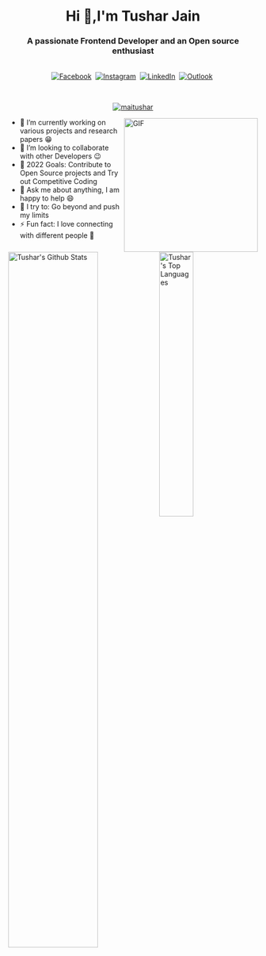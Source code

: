 <h1 align = "center"> Hi 👋,I'm Tushar Jain</h1>
<h3 align = "center">A passionate Frontend Developer and an Open source enthusiast</h3>


<p align="center">
<br>
<a href="https://www.facebook.com/tusharjain.jmt/"><img src="https://img.shields.io/badge/facebook-%231877F2.svg?&style=for-the-badge&logo=facebook&logoColor=white" alt="Facebook" /></a>&nbsp;
<a href="https://www.instagram.com/tushar2jain/"><img src="https://img.shields.io/badge/instagram-%23E4405F.svg?&style=for-the-badge&logo=instagram&logoColor=white" alt="Instagram" /></a>&nbsp;
<a href="https://www.linkedin.com/in/tjtusharjain0107/"><img src="https://img.shields.io/badge/linkedin-%230077B5.svg?&style=for-the-badge&logo=linkedin&logoColor=white" alt="LinkedIn" /></a>&nbsp;
<a href="mailto:tusharjain2016@outlook.com?subject=Hi%20Tushar"><img src="https://img.shields.io/badge/Microsoft_Outlook-0078D4?style=for-the-badge&logo=microsoft-outlook&logoColor=white" alt="Outlook"/></a>&nbsp;
</p>
<br>

<p align="center"> <a href="https://twitter.com/tushar2jain" target="blank"><img src="https://img.shields.io/twitter/follow/maitushar?logo=twitter&style=for-the-badge" alt="maitushar" /></a> </p>

<img align="right" height="270px" alt="GIF" src="https://i.pinimg.com/originals/e4/26/70/e426702edf874b181aced1e2fa5c6cde.gif" />

-   🔭 I’m currently working on various projects and research papers :grin:
-   👯 I’m looking to collaborate with other Developers :wink:
-   🥅 2022 Goals: Contribute to Open Source projects and Try out Competitive Coding
-   💬 Ask me about anything, I am happy to help :smile:
-   🧗 I try to: Go beyond and push my limits
-   ⚡ Fun fact: I love connecting with different people :raised_hands:



<img align="left" src="https://github-readme-stats.sumanth-talluri.vercel.app/api?username=tusharjain01&show_icons=true&title_color=fff&icon_color=79ff97&text_color=efefef&bg_color=24292e" alt="Tushar's Github Stats" width="60%">
  
<img src="https://github-readme-stats.sumanth-talluri.vercel.app/api/top-langs/?username=tusharjain01&show_icons=true&hide_border=true&theme=radical" width="37%" alt="Tushar's Top Languages">

